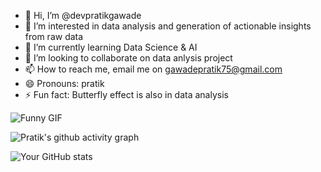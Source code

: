 - 👋 Hi, I’m @devpratikgawade
- 👀 I’m interested in data analysis and generation of actionable insights from raw data
- 🌱 I’m currently learning Data Science & AI 
- 💞️ I’m looking to collaborate on data anlysis project
- 📫 How to reach me, email me on gawadepratik75@gmail.com
- 😄 Pronouns: pratik
- ⚡ Fun fact: Butterfly effect is also in data analysis 

<!---
devpratikgawade/devpratikgawade is a ✨ special ✨ repository because its `README.md` (this file) appears on your GitHub profile.
You can click the Preview link to take a look at your changes.
--->

![Funny GIF](https://media.giphy.com/media/3oEjI6SIIHBdRxXI40/giphy.gif)

![Pratik's github activity graph](https://github-readme-activity-graph.vercel.app/graph?username=devpratikgawade)

![Your GitHub stats](https://github-readme-stats.vercel.app/api?username=devpratikgawade&show_icons=true)

